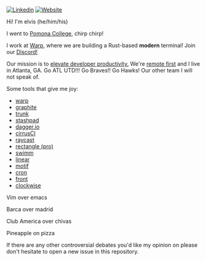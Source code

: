 ## <em></em>

[![Linkedin](https://img.shields.io/badge/-Linkedin-blue?style=flat-square&logo=Linkedin&logoColor=white&link=https://www.linkedin.com/in/elviskahoro/)](https://www.linkedin.com/in/elviskahoro/) 
[![Website](https://img.shields.io/badge/-Website-critical?style=flat-square&logo=AddThis&logoColor=white&link=https://elvis.ai/)](https://elvis.ai/)

Hi! I'm elvis (he/him/his)

I went to [Pomona College](https://www.pomona.edu/), chirp chirp!

I work at [Warp](https://warp.dev/), where we are building a Rust-based **modern** terminal! Join our [Discord!](https://discord.gg/warpdotdev)

Our mission is to [elevate developer productivity.](https://github.com/warpdotdev/Warp/discussions?discussions_q=label%3ARoadmap+sort%3Atop)
We're [remote first](https://warpdev.notion.site/Public-Warp-How-We-Work-b872d41a1da743fca18220a731aeba48) and I live in Atlanta, GA. Go ATL UTD!!! Go Braves!! Go Hawks! Our other team I will not speak of.

Some tools that give me joy:

- [warp](https://warp.dev)
- [graphite](https://graphite.dev/)
- [trunk](https://trunk.io/)
- [stashpad](https://www.stashpad.com/)
- [dagger.io](https://dagger.io/)
- [cirrusCI](https:///cirrus-ci.org/)
- [raycast](https://www.raycast.com/)
- [rectangle (pro)](https://rectangleapp.com/pro)
- [swimm](https://swimm.io)
- [linear](https://linear.app/)
- [motif](https://motif.land/)
- [cron](https://cron.com/)
- [front](https://front.com/)
- [clockwise](https://www.getclockwise.com/)


Vim over emacs

Barca over madrid

Club America over chivas

Pineapple on pizza

If there are any other controversial debates you'd like my opinion on please don't hesitate to open a new issue in this repository.
